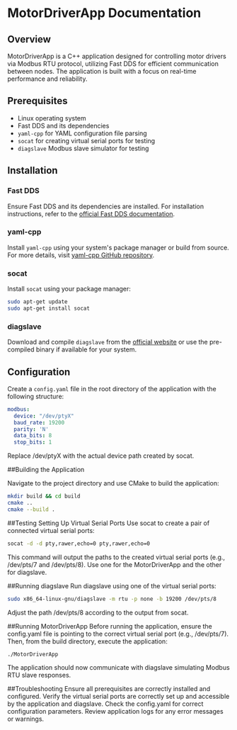 # MotorDriverApp Documentation

## Overview

MotorDriverApp is a C++ application designed for controlling motor drivers via Modbus RTU protocol, utilizing Fast DDS for efficient communication between nodes. The application is built with a focus on real-time performance and reliability.

## Prerequisites

- Linux operating system
- Fast DDS and its dependencies
- `yaml-cpp` for YAML configuration file parsing
- `socat` for creating virtual serial ports for testing
- `diagslave` Modbus slave simulator for testing

## Installation

### Fast DDS

Ensure Fast DDS and its dependencies are installed. For installation instructions, refer to the [official Fast DDS documentation](https://fast-dds.docs.eprosima.com/en/latest/installation/binaries/binaries_linux.html).

### yaml-cpp

Install `yaml-cpp` using your system's package manager or build from source. For more details, visit [yaml-cpp GitHub repository](https://github.com/jbeder/yaml-cpp).

### socat

Install `socat` using your package manager:

```sh
sudo apt-get update
sudo apt-get install socat
```

### diagslave

Download and compile `diagslave` from the [official website](https://www.modbusdriver.com/diagslave.html) or use the pre-compiled binary if available for your system.

## Configuration

Create a `config.yaml` file in the root directory of the application with the following structure:


```yaml
modbus:
  device: "/dev/ptyX"
  baud_rate: 19200
  parity: 'N'
  data_bits: 8
  stop_bits: 1
```
Replace /dev/ptyX with the actual device path created by socat.

##Building the Application

Navigate to the project directory and use CMake to build the application:
```sh
mkdir build && cd build
cmake ..
cmake --build .
```

##Testing
Setting Up Virtual Serial Ports
Use socat to create a pair of connected virtual serial ports:

```sh
socat -d -d pty,rawer,echo=0 pty,rawer,echo=0
```

This command will output the paths to the created virtual serial ports (e.g., /dev/pts/7 and /dev/pts/8). Use one for the MotorDriverApp and the other for diagslave.

##Running diagslave
Run diagslave using one of the virtual serial ports:

```sh
sudo x86_64-linux-gnu/diagslave -m rtu -p none -b 19200 /dev/pts/8
```
Adjust the path /dev/pts/8 according to the output from socat.

##Running MotorDriverApp
Before running the application, ensure the config.yaml file is pointing to the correct virtual serial port (e.g., /dev/pts/7). Then, from the build directory, execute the application:

```sh
./MotorDriverApp
```
The application should now communicate with diagslave simulating Modbus RTU slave responses.


##Troubleshooting
Ensure all prerequisites are correctly installed and configured.
Verify the virtual serial ports are correctly set up and accessible by the application and diagslave.
Check the config.yaml for correct configuration parameters.
Review application logs for any error messages or warnings.
